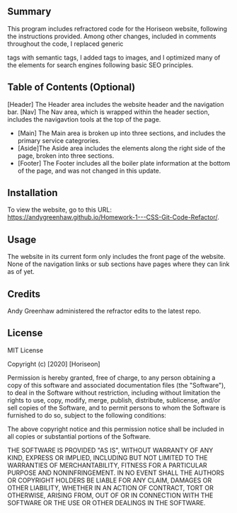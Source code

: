 ## Summary

This program includes refractored code for the Horiseon website, following the instructions provided. Among other changes, included in comments throughout the code, I replaced generic <div> tags with semantic tags, I added <alt> tags to images, and I optimized many of the elements for search engines following basic SEO principles.


## Table of Contents (Optional)

[Header] The Header area includes the website header and the navigation bar. 
[Nav] The Nav area, which is wrapped within the header section, includes the navigavtion tools at the top of the page.
* [Main] The Main area is broken up into three sections, and includes the primary service categrories.
* [Aside]The Aside area includes the elements along the right side of the page, broken into three sections.
* [Footer] The Footer includes all the boiler plate information at the bottom of the page, and was not changed in this update.

## Installation

To view the website, go to this URL: https://andygreenhaw.github.io/Homework-1---CSS-Git-Code-Refactor/.

## Usage 

The website in its current form only includes the front page of the website. None of the navigation links or sub sections have pages where they can link as of yet.

## Credits

Andy Greenhaw administered the refractor edits to the latest repo.

## License

MIT License

Copyright (c) [2020] [Horiseon]

Permission is hereby granted, free of charge, to any person obtaining a copy
of this software and associated documentation files (the "Software"), to deal
in the Software without restriction, including without limitation the rights
to use, copy, modify, merge, publish, distribute, sublicense, and/or sell
copies of the Software, and to permit persons to whom the Software is
furnished to do so, subject to the following conditions:

The above copyright notice and this permission notice shall be included in all
copies or substantial portions of the Software.

THE SOFTWARE IS PROVIDED "AS IS", WITHOUT WARRANTY OF ANY KIND, EXPRESS OR
IMPLIED, INCLUDING BUT NOT LIMITED TO THE WARRANTIES OF MERCHANTABILITY,
FITNESS FOR A PARTICULAR PURPOSE AND NONINFRINGEMENT. IN NO EVENT SHALL THE
AUTHORS OR COPYRIGHT HOLDERS BE LIABLE FOR ANY CLAIM, DAMAGES OR OTHER
LIABILITY, WHETHER IN AN ACTION OF CONTRACT, TORT OR OTHERWISE, ARISING FROM,
OUT OF OR IN CONNECTION WITH THE SOFTWARE OR THE USE OR OTHER DEALINGS IN THE
SOFTWARE.